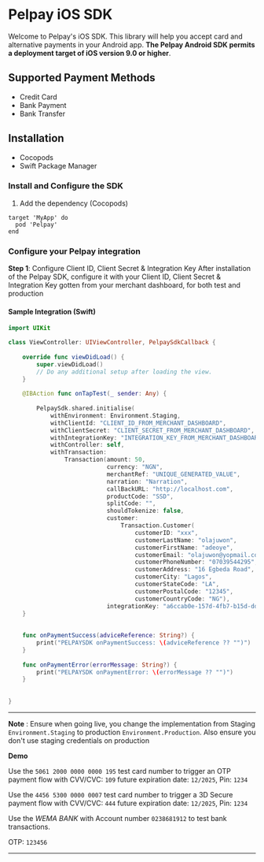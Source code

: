 # Pelpay iOS SDK
Welcome to Pelpay's iOS SDK. This library will help you accept card and alternative payments in your Android app.
**The Pelpay Android SDK permits a deployment target of iOS version 9.0 or higher**.
## Supported Payment Methods
- Credit Card
- Bank Payment
- Bank Transfer
## Installation
- Cocopods
- Swift Package Manager
### Install and Configure the SDK
1. Add the dependency (Cocopods)
```
target 'MyApp' do
  pod 'Pelpay'
end

```
### Configure your Pelpay integration
**Step 1**: Configure Client ID, Client Secret & Integration Key
After installation of the Pelpay SDK, configure it with your Client ID, Client Secret & Integration Key gotten from your merchant dashboard, for both test and production

#### Sample Integration (Swift)
```swift
import UIKit

class ViewController: UIViewController, PelpaySdkCallback {
    
    override func viewDidLoad() {
        super.viewDidLoad()
        // Do any additional setup after loading the view.
    }
    
    @IBAction func onTapTest(_ sender: Any) {
        
        PelpaySdk.shared.initialise(
            withEnvironment: Environment.Staging,
            withClientId: "CLIENT_ID_FROM_MERCHANT_DASHBOARD",
            withClientSecret: "CLIENT_SECRET_FROM_MERCHANT_DASHBOARD",
            withIntegrationKey: "INTEGRATION_KEY_FROM_MERCHANT_DASHBOARD",
            withController: self,
            withTransaction:
                Transaction(amount: 50,
                            currency: "NGN",
                            merchantRef: "UNIQUE_GENERATED_VALUE",
                            narration: "Narration",
                            callBackURL: "http://localhost.com",
                            productCode: "SSD",
                            splitCode: "",
                            shouldTokenize: false,
                            customer:
                                Transaction.Customer(
                                    customerID: "xxx",
                                    customerLastName: "olajuwon",
                                    customerFirstName: "adeoye",
                                    customerEmail: "olajuwon@yopmail.com",
                                    customerPhoneNumber: "07039544295",
                                    customerAddress: "16 Egbeda Road",
                                    customerCity: "Lagos",
                                    customerStateCode: "LA",
                                    customerPostalCode: "12345",
                                    customerCountryCode: "NG"),
                            integrationKey: "a6ccab0e-157d-4fb7-b15d-ddb7cd149153")).setBrandPrimaryColor(color: UIColor.darkGray).setHidePelpayLogo(isHidden: true).withCallBack(callback: self)
    }
    
    
    func onPaymentSuccess(adviceReference: String?) {
        print("PELPAYSDK onPaymentSuccess: \(adviceReference ?? "")")
    }
    
    func onPaymentError(errorMessage: String?) {
        print("PELPAYSDK onPaymentError: \(errorMessage ?? "")")
    }
    
    
}

```
---

**Note** : Ensure when going live, you change the implementation from Staging `Environment.Staging` to production `Environment.Production`. 
Also ensure you don't use staging credentials on production

**Demo**

Use the `5061 2000 0000 0000 195` test card number to trigger an OTP payment flow with CVV/CVC: `109` future expiration date: `12/2025`, Pin: `1234`

Use the `4456 5300 0000 0007` test card number to trigger a 3D Secure payment flow with CVV/CVC: `444` future expiration date: `12/2025`, Pin: `1234`

Use the *WEMA BANK* with Account number `0238681912` to test bank transactions.

OTP: `123456`


---
